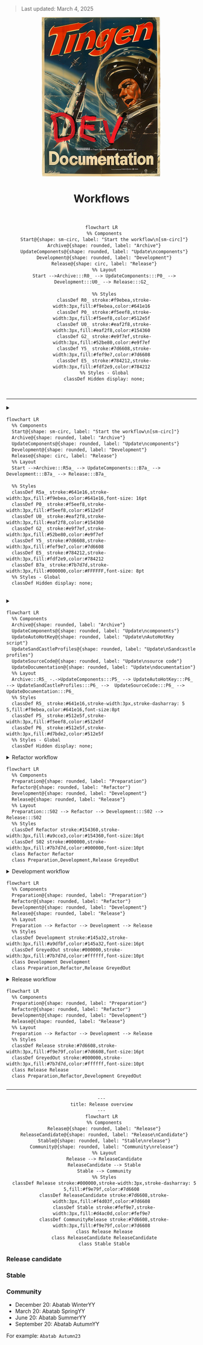 <!-- u250304 -->

> Last updated: March 4, 2025

<div align="center">

![logo](/.github/image/logo/TingenDevelopmentDocumentation_logo_320x420.png)

  <h1>Workflows</h1>

</div>

<br>

<div align="center">

```mermaid
flowchart LR
  %% Components
  Start@{shape: sm-circ, label: "Start the workflow\n[sm-circ]"}
  Archive@{shape: rounded, label: "Archive"}
  UpdateComponents@{shape: rounded, label: "Update\ncomponents"}
  Development@{shape: rounded, label: "Development"}
  Release@{shape: circ, label: "Release"}
  %% Layout
  Start -->Archive:::R0_ --> UpdateComponents:::P0_ --> Development:::U0_ --> Release:::G2_

  %% Styles
  classDef R0_ stroke:#f9ebea,stroke-width:3px,fill:#f9ebea,color:#641e16
  classDef P0_ stroke:#f5eef8,stroke-width:3px,fill:#f5eef8,color:#512e5f
  classDef U0_ stroke:#eaf2f8,stroke-width:3px,fill:#eaf2f8,color:#154360
  classDef G2_ stroke:#e9f7ef,stroke-width:3px,fill:#52be80,color:#e9f7ef
  classDef Y5_ stroke:#7d6608,stroke-width:3px,fill:#fef9e7,color:#7d6608
  classDef E5_ stroke:#784212,stroke-width:3px,fill:#fdf2e9,color:#784212
  %% Styles - Global
  classDef Hidden display: none;
```

</div>

<br>

***

<!--
ARCHIVE WORKFLOW
This HTML is ugly, but needs to be this way to work.
-->

<details>
  <summary>

```mermaid
flowchart LR
  %% Components
  Start@{shape: sm-circ, label: "Start the workflow\n[sm-circ]"}
  Archive@{shape: rounded, label: "Archive"}
  UpdateComponents@{shape: rounded, label: "Update\ncomponents"}
  Development@{shape: rounded, label: "Development"}
  Release@{shape: circ, label: "Release"}
  %% Layout
  Start -->Archive:::R5a_ --> UpdateComponents:::B7a_ --> Development:::B7a_ --> Release:::B7a_

  %% Styles
  classDef R5a_ stroke:#641e16,stroke-width:3px,fill:#f9ebea,color:#641e16,font-size: 16pt
  classDef P0_ stroke:#f5eef8,stroke-width:3px,fill:#f5eef8,color:#512e5f
  classDef U0_ stroke:#eaf2f8,stroke-width:3px,fill:#eaf2f8,color:#154360
  classDef G2_ stroke:#e9f7ef,stroke-width:3px,fill:#52be80,color:#e9f7ef
  classDef Y5_ stroke:#7d6608,stroke-width:3px,fill:#fef9e7,color:#7d6608
  classDef E5_ stroke:#784212,stroke-width:3px,fill:#fdf2e9,color:#784212
  classDef B7a_ stroke:#7b7d7d,stroke-width:3px,fill:#000000,color:#FFFFFF,font-size: 8pt
  %% Styles - Global
  classDef Hidden display: none;
```


</summary>


  ```mermaid
  flowchart LR
    %% Components
    Archive@{shape: rounded, label: "Archive"}
    ArchiveRepostitories@{shape: rounded, label: "Archive\nRepositories"}
    %% Layout
    Start:::Hidden -.->Archive:::R5_ --> ArchiveRepostitories:::R1_ -.-> Continue:::Hidden
    %% Styles
    classDef R5_ stroke:#641e16,stroke-width:3px,fill:#f9ebea,color:#641e16,font-size:8pt 
    classDef R1_ stroke:#f9ebea,stroke-width:3px,fill:#E6B0AA,color:#641e16
    %% Styles - Global
    classDef Hidden display: none;
  ```

## Archive repositories

Create a `YY.DD.##-development+final` branch for each of the following repositories:

* Tingen-WebService
* Outpost31
* Tingen-Documentation

</details>

<br>

<!--
UPDATE COMPONENTS WORKFLOW
This HTML is ugly, but needs to be this way to work.
-->

<details>
  <summary>

  ```mermaid
  flowchart LR
    %% Components
    Archive@{shape: rounded, label: "Archive"}
    UpdateComponents@{shape: rounded, label: "Update\ncomponents"}
    UpdateAutoHotKey@{shape: rounded, label: "Update\nAutoHotKey script"}
    UpdateSandCastleProfiles@{shape: rounded, label: "Update\nSandcastle profiles"}
    UpdateSourceCode@{shape: rounded, label: "Update\nsource code"}
    UpdateDocumentation@{shape: rounded, label: "Update\ndocumentation"}
    %% Layout
    Archive:::R5_ -.->UpdateComponents:::P5_ --> UpdateAutoHotKey:::P6_ --> UpdateSandCastleProfiles:::P6_ -->  UpdateSourceCode:::P6_ --> UpdateDocumentation:::P6_
    %% Styles
    classDef R5_ stroke:#641e16,stroke-width:3px,stroke-dasharray: 5 5,fill:#f9ebea,color:#641e16,font-size:8pt
    classDef P5_ stroke:#512e5f,stroke-width:3px,fill:#f5eef8,color:#512e5f
    classDef P6_ stroke:#512e5f,stroke-width:3px,fill:#d7bde2,color:#512e5f
    %% Styles - Global
    classDef Hidden display: none;
  ```

  </summary>

### Update the AutoHotKey script

Update the following components of the AutoHotkey script:

* ALT+CTRL+SHIFT+P
* ALT+CTRL+SHIFT+R
* ALT+CTRL+SHIFT+V
  
### Update Sandcastle profiles

Update the Sandcastle "Help file version" in the following Sandcastle profiles:

* Tingen
* Outpost31

## Update the source code

### AssemblyInfo.cs

Update the following `AssemblyInfo.cs` files with the current version number:

* Tingen_development/Properties/AssemblyInfo.cs
* Outpost31/Properties/AssemblyInfo.cs
  
### Class file headers

Update the file headers for the following files:

* Tingen.Tingen.asmx.cs
* Outpost31.WelcomeToOutpost31.cs

### The `tnBuild` value

Update `tnBuild` value in `Core.Session.TingenSession.BuildStaticVars()` to the current `YYMMDD.HHMM` value.

For example:

```csharp
return new Dictionary<string, string>
{
    { "tnBuild",              "241205.0944" },
    { "avSystemCode",         "UAT" },
    { "tnDataRoot",           @"C:\TingenData" },
    { "tnConfigFileName",     "Tingen.config" },
    { "ntstSecurityFileName", "NtstSecurity.config" }
};
```

## Update the documentation

Search for the following string in the documentation...

```markdown
![TINGEN_VERSION](https://img.shields.io/badge/BASED%20ON%20Tingen%20YY.MM-white?style=for-the-badge)
```

...where `YY.MM` is the Year.Month value for the current documentation, and keeping in mind that the "***%20***" in "**%20***MM*" is a space!

Replace the value of `YY.MM` with the current Year.Month.

For example:

```markdown
![TINGEN_VERSION](https://img.shields.io/badge/BASED%20ON%20Tingen%2025.11-white?style=for-the-badge)
```

</details> <!-- PREPARATION WORKFLOW -->

<!--
REFACTOR WORKFLOW
This HTML is ugly, but needs to be this way to work.
-->

<details>
<summary> Refactor workflow

```mermaid
flowchart LR
  %% Components
  Preparation@{shape: rounded, label: "Preparation"}
  Refactor@{shape: rounded, label: "Refactor"}
  Development@{shape: rounded, label: "Development"}
  Release@{shape: rounded, label: "Release"}
  %% Layout
  Preparation:::S02 --> Refactor --> Development:::S02 --> Release:::S02
  %% Styles
  classDef Refactor stroke:#154360,stroke-width:3px,fill:#a9cce3,color:#154360,font-size:16pt
  classDef S02 stroke:#000000,stroke-width:3px,fill:#7b7d7d,color:#000000,font-size:10pt
  class Refactor Refactor
  class Preparation,Development,Release GreyedOut
```

</summary>

During the refactor phase the following components are cleand up and/or refactored:

* Source code
* Source code comments
* XML documentation
* Documentation

</details> <!-- REFACTOR WORKFLOW -->

<!--
DEVELOPMENT WORKFLOW
This HTML is ugly, but needs to be this way to work.
-->

<details>
<summary> Development workflow

```mermaid
flowchart LR
  %% Components
  Preparation@{shape: rounded, label: "Preparation"}
  Refactor@{shape: rounded, label: "Refactor"}
  Development@{shape: rounded, label: "Development"}
  Release@{shape: rounded, label: "Release"}
  %% Layout
  Preparation --> Refactor --> Development --> Release
  %% Styles
  classDef Development stroke:#145a32,stroke-width:3px,fill:#a9dfbf,color:#145a32,font-size:16pt
  classDef GreyedOut stroke:#000000,stroke-width:3px,fill:#7b7d7d,color:#ffffff,font-size:10pt
  class Development Development
  class Preparation,Refactor,Release GreyedOut
```

</summary>

Development consists of:

* Determining new functionality
* Adding new functionality
* Updating/modifying current functionality
* Testing
* Squishing bugs
* Adding new documentation
* Updating/modifying current documentation

<div align="center">

```mermaid
---
title: Development overview
---
flowchart LR
  %% Components
  Development@{shape: rounded, label: "Development"}
  DeployToUat@{shape: rounded, label: "Deploy To UAT"}
  Document@{shape: docs, label: "Documentation"}
  Test@{shape: diamond, label: "Test"}
  Release@{shape: rounded, label: "Release"}
  %% Layout
  Development -.-> Document
  Development --> DeployToUat --> Test
  Test -- Fail --> Development
  Test -- Success --> Release
  %% Styles
  classDef Development stroke:#00000,stroke-width:3px,stroke-dasharray: 5 5,fill:#a9dfbf,color:#145a32
  classDef DeployToUat stroke:#145a32,stroke-width:3px,fill:#52be80,color:#e9f7ef
  classDef Document stroke:#6e2c00,stroke-width:3px,fill:#edbb99,color:#6e2c00
  classDef Test stroke:#e9f7ef,stroke-width:3px,fill:#145a32,color:#e9f7ef
  classDef Release stroke:#7d6608,stroke-width:3px,fill:#f9e79f,color:#7d6608
  class Development Development
  class DeployToUat DeployToUat
  class Test Test
  class Document Document
  class Release Release
  linkStyle 3 stroke:#A93226,stroke-width:3px, color: pink;
  linkStyle 4 stroke:#145a32,stroke-width:3px
```

</div>

</details> <!-- DEVELOPMENT WORKFLOW -->

<details>
  <summary>Release workflow

```mermaid
flowchart LR
  %% Components
  Preparation@{shape: rounded, label: "Preparation"}
  Refactor@{shape: rounded, label: "Refactor"}
  Development@{shape: rounded, label: "Development"}
  Release@{shape: rounded, label: "Release"}
  %% Layout
  Preparation --> Refactor --> Development --> Release
  %% Styles
  classDef Release stroke:#7d6608,stroke-width:3px,fill:#f9e79f,color:#7d6608,font-size:16pt
  classDef GreyedOut stroke:#000000,stroke-width:3px,fill:#7b7d7d,color:#ffffff,font-size:10pt
  class Release Release
  class Preparation,Refactor,Development GreyedOut
```
  
</summary>


</details> <!-- RELEASE WORKFLOW -->

***




<div align="center">

```mermaid
---
title: Release overview
---
flowchart LR
  %% Components
  Release@{shape: rounded, label: "Release"}
  ReleaseCandidate@{shape: rounded, label: "Release\nCandidate"}
  Stable@{shape: rounded, label: "Stable\nrelease"}
  Community@{shape: rounded, label: "Community\nrelease"}
  %% Layout
  Release --> ReleaseCandidate
  ReleaseCandidate --> Stable
  Stable --> Community
  %% Styles
  classDef Release stroke:#000000,stroke-width:3px,stroke-dasharray: 5 5,fill:#f9e79f,color:#7d6608
  classDef ReleaseCandidate stroke:#7d6608,stroke-width:3px,fill:#f4d03f,color:#7d6608
  classDef Stable stroke:#fef9e7,stroke-width:3px,fill:#d4ac0d,color:#fef9e7
  classDef CommunityRelease stroke:#7d6608,stroke-width:3px,fill:#f9e79f,color:#7d6608
  class Release Release
  class ReleaseCandidate ReleaseCandidate
  class Stable Stable
```

</div>


### Release candidate

### Stable

### Community


- December 20: Abatab WinterYY
- March 20: Abatab SpringYY
- June 20: Abatab SummerYY
- September 20: Abatab AutumnYY

For example: `Abatab Autumn23`










<!--

Color codes
-----------
Project #b71c1c
Documentation #9c27b0

Outpost31/Tingen #ff9800

Development #42a5f5 
Release candidate #26c6da
Stable release #4caf50 
Community #ffee58

Daily Development
Monthly development

UAT
LIVE

Testing #a1887f

General: #eceff1 
Background#37474f

 #ffc107

-->